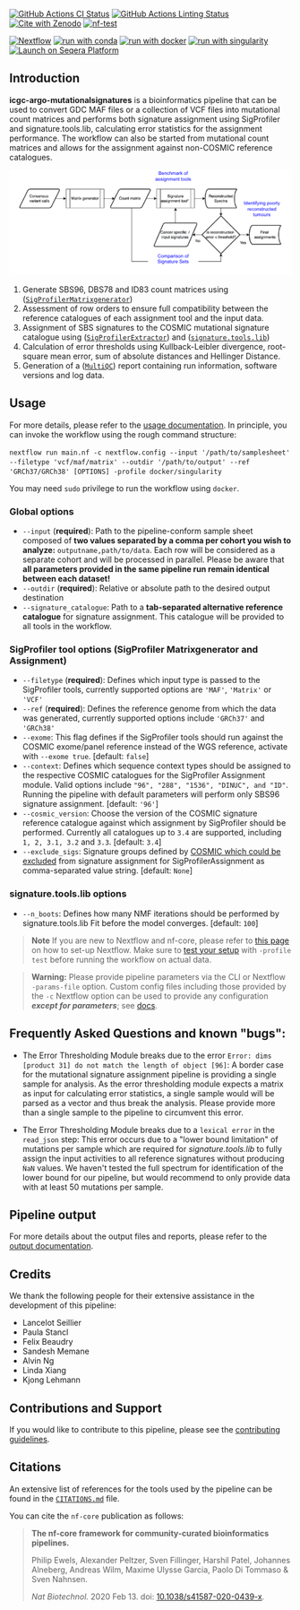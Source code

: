 [![GitHub Actions CI Status](https://github.com/icgc-argo/mutationalsignatures/actions/workflows/ci.yml/badge.svg)](https://github.com/icgc-argo/mutationalsignatures/actions/workflows/ci.yml)
[![GitHub Actions Linting Status](https://github.com/icgc-argo/mutationalsignatures/actions/workflows/linting.yml/badge.svg)](https://github.com/icgc-argo/mutationalsignatures/actions/workflows/linting.yml)[![Cite with Zenodo](http://img.shields.io/badge/DOI-10.5281/zenodo.XXXXXXX-1073c8?labelColor=000000)](https://doi.org/10.5281/zenodo.XXXXXXX)
[![nf-test](https://img.shields.io/badge/unit_tests-nf--test-337ab7.svg)](https://www.nf-test.com)

[![Nextflow](https://img.shields.io/badge/nextflow%20DSL2-%E2%89%A523.04.0-23aa62.svg)](https://www.nextflow.io/)
[![run with conda](http://img.shields.io/badge/run%20with-conda-3EB049?labelColor=000000&logo=anaconda)](https://docs.conda.io/en/latest/)
[![run with docker](https://img.shields.io/badge/run%20with-docker-0db7ed?labelColor=000000&logo=docker)](https://www.docker.com/)
[![run with singularity](https://img.shields.io/badge/run%20with-singularity-1d355c.svg?labelColor=000000)](https://sylabs.io/docs/)
[![Launch on Seqera Platform](https://img.shields.io/badge/Launch%20%F0%9F%9A%80-Seqera%20Platform-%234256e7)](https://cloud.seqera.io/launch?pipeline=https://github.com/icgc-argo/mutationalsignatures)

## Introduction

**icgc-argo-mutationalsignatures** is a bioinformatics pipeline that can be used to convert GDC MAF files or a collection of VCF files into mutational count matrices and performs both signature assignment using SigProfiler and signature.tools.lib, calculating error statistics for the assignment performance. The workflow can also be started from mutational count matrices and allows for the assignment against non-COSMIC reference catalogues.

![workflow_diagram](./assets/workflow_diagramm.png)

1. Generate SBS96, DBS78 and ID83 count matrices using ([`SigProfilerMatrixgenerator`](https://osf.io/s93d5/wiki/home/))
2. Assessment of row orders to ensure full compatibility between the reference catalogues of each assignment tool and the input data.
3. Assignment of SBS signatures to the COSMIC mutational signature catalogue using ([`SigProfilerExtractor`](https://osf.io/t6j7u/wiki/home/)) and ([`signature.tools.lib`](https://github.com/Nik-Zainal-Group/signature.tools.lib))
4. Calculation of error thresholds using Kullback-Leibler divergence, root-square mean error, sum of absolute distances and Hellinger Distance.
5. Generation of a ([`MultiQC`](https://multiqc.info/)) report containing run information, software versions and log data.

## Usage

For more details, please refer to the [usage documentation](docs/usage.md). In principle, you can invoke the workflow using the rough command structure:

`nextflow run main.nf -c nextflow.config --input '/path/to/samplesheet' --filetype 'vcf/maf/matrix' --outdir '/path/to/output' --ref 'GRCh37/GRCh38' [OPTIONS] -profile docker/singularity`

You may need `sudo` privilege to run the workflow using `docker`.

### Global options

- `--input` (**required**): Path to the pipeline-conform sample sheet composed of **two values separated by a comma per cohort you wish to analyze:** `outputname,path/to/data`. Each row will be considered as a separate cohort and will be processed in parallel. Please be aware that **all parameters provided in the same pipeline run remain identical between each dataset!**
- `--outdir` (**required**): Relative or absolute path to the desired output destination
- `--signature_catalogue`: Path to a **tab-separated alternative reference catalogue** for signature assignment. This catalogue will be provided to all tools in the workflow.

### SigProfiler tool options (SigProfiler Matrixgenerator and Assignment)

- `--filetype` (**required**): Defines which input type is passed to the SigProfiler tools, currently supported options are `'MAF'`, `'Matrix'` or `'VCF'`
- `--ref` (**required**): Defines the reference genome from which the data was generated, currently supported options include `'GRCh37'` and `'GRCh38'`
- `--exome`: This flag defines if the SigProfiler tools should run against the COSMIC exome/panel reference instead of the WGS reference, activate with `--exome true`. [default: ```false```]
- `--context`: Defines which sequence context types should be assigned to the respective COSMIC catalogues for the SigProfiler Assignment module. Valid options include `"96", "288", "1536", "DINUC", and "ID"`. Running the pipeline with default parameters will perform only SBS96 signature assignment. [default: ```'96'```]
- `--cosmic_version`: Choose the version of the COSMIC signature reference catalogue against which assignment by SigProfiler should be performed. Currently all catalogues up to `3.4` are supported, including `1, 2, 3.1, 3.2` and `3.3`. [default: ```3.4```]
- `--exclude_sigs`: Signature groups defined by [COSMIC which could be excluded](https://github.com/alexandrovlab/SigProfilerAssignment?tab=readme-ov-file#-signature-subgroups) from signature assignment for SigProfilerAssignment as comma-separated value string. [default: `None`]

### signature.tools.lib options

- `--n_boots`: Defines how many NMF iterations should be performed by signature.tools.lib Fit before the model converges. [default: `100`]

> **Note**
> If you are new to Nextflow and nf-core, please refer to [this page](https://nf-co.re/docs/usage/installation) on how
> to set-up Nextflow. Make sure to [test your setup](https://nf-co.re/docs/usage/introduction#how-to-run-a-pipeline)
> with `-profile test` before running the workflow on actual data.

> **Warning:**
> Please provide pipeline parameters via the CLI or Nextflow `-params-file` option. Custom config files including those
> provided by the `-c` Nextflow option can be used to provide any configuration _**except for parameters**_;
> see [docs](https://nf-co.re/usage/configuration#custom-configuration-files).

## Frequently Asked Questions and known "bugs":

- The Error Thresholding Module breaks due to the error `Error: dims [product 31] do not match the length of object [96]`:
  A border case for the mutational signature assignment pipeline is providing a single sample for analysis. As the error thresholding module expects a matrix as input for calculating error statistics, a single sample would will be parsed as a vector and thus break the analysis. Please provide more than a single sample to the pipeline to circumvent this error.

- The Error Thresholding Module breaks due to a `lexical error` in the `read_json` step:
  This error occurs due to a "lower bound limitation" of mutations per sample which are required for _signature.tools.lib_ to fully assign the input activities to all reference signatures without producing `ǸaN` values. We haven't tested the full spectrum for identification of the lower bound for our pipeline, but would recommend to only provide data with at least 50 mutations per sample.

## Pipeline output

For more details about the output files and reports, please refer to the
[output documentation](/docs/output.md).

## Credits

We thank the following people for their extensive assistance in the development of this pipeline:

- Lancelot Seillier
- Paula Stancl
- Felix Beaudry
- Sandesh Memane
- Alvin Ng
- Linda Xiang
- Kjong Lehmann

## Contributions and Support

If you would like to contribute to this pipeline, please see the [contributing guidelines](.github/CONTRIBUTING.md).

## Citations

An extensive list of references for the tools used by the pipeline can be found in the [`CITATIONS.md`](CITATIONS.md) file.

You can cite the `nf-core` publication as follows:

> **The nf-core framework for community-curated bioinformatics pipelines.**
>
> Philip Ewels, Alexander Peltzer, Sven Fillinger, Harshil Patel, Johannes Alneberg, Andreas Wilm, Maxime Ulysse Garcia, Paolo Di Tommaso & Sven Nahnsen.
>
> _Nat Biotechnol._ 2020 Feb 13. doi: [10.1038/s41587-020-0439-x](https://dx.doi.org/10.1038/s41587-020-0439-x).
